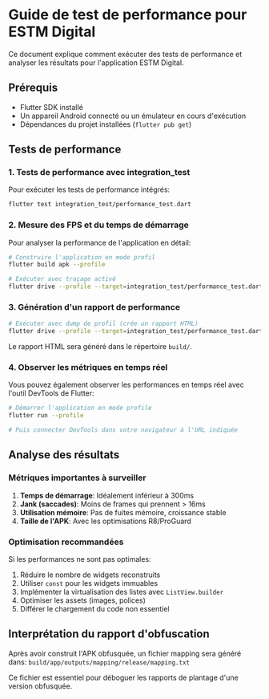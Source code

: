 # Guide de test de performance pour ESTM Digital

Ce document explique comment exécuter des tests de performance et analyser les résultats pour l'application ESTM Digital.

## Prérequis

- Flutter SDK installé
- Un appareil Android connecté ou un émulateur en cours d'exécution
- Dépendances du projet installées (`flutter pub get`)

## Tests de performance

### 1. Tests de performance avec integration_test

Pour exécuter les tests de performance intégrés:

```bash
flutter test integration_test/performance_test.dart
```

### 2. Mesure des FPS et du temps de démarrage

Pour analyser la performance de l'application en détail:

```bash
# Construire l'application en mode profil
flutter build apk --profile

# Exécuter avec traçage activé
flutter drive --profile --target=integration_test/performance_test.dart --driver=integration_test/driver.dart --trace-startup --trace-skia
```

### 3. Génération d'un rapport de performance

```bash
# Exécuter avec dump de profil (crée un rapport HTML)
flutter drive --profile --target=integration_test/performance_test.dart --driver=integration_test/driver.dart --profile-dump
```

Le rapport HTML sera généré dans le répertoire `build/`.

### 4. Observer les métriques en temps réel

Vous pouvez également observer les performances en temps réel avec l'outil DevTools de Flutter:

```bash
# Démarrer l'application en mode profile
flutter run --profile

# Puis connecter DevTools dans votre navigateur à l'URL indiquée
```

## Analyse des résultats

### Métriques importantes à surveiller

1. **Temps de démarrage**: Idéalement inférieur à 300ms
2. **Jank (saccades)**: Moins de frames qui prennent > 16ms
3. **Utilisation mémoire**: Pas de fuites mémoire, croissance stable
4. **Taille de l'APK**: Avec les optimisations R8/ProGuard

### Optimisation recommandées

Si les performances ne sont pas optimales:

1. Réduire le nombre de widgets reconstruits
2. Utiliser `const` pour les widgets immuables
3. Implémenter la virtualisation des listes avec `ListView.builder`
4. Optimiser les assets (images, polices)
5. Différer le chargement du code non essentiel

## Interprétation du rapport d'obfuscation

Après avoir construit l'APK obfusquée, un fichier mapping sera généré dans:
`build/app/outputs/mapping/release/mapping.txt`

Ce fichier est essentiel pour déboguer les rapports de plantage d'une version obfusquée. 